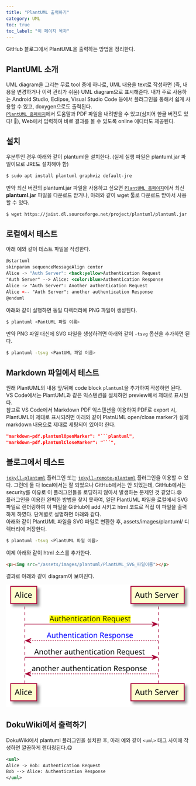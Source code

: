 ```yaml
---
title: "PlantUML 출력하기"
category: UML
toc: true
toc_label: "이 페이지 목차"
---
```


GitHub 블로그에서 PlantUML을 출력하는 방법을 정리한다.  

## PlantUML 소개
UML diagram을 그리는 무료 tool 중에 하나로, UML 내용을 text로 작성하면 (즉, 내용을 변경하거나 이력 관리가 쉬움) UML diagram으로 표시해준다. 내가 주로 사용하는 Android Studio, Eclipse, Visual Studio Code 등에서 플러그인을 통해서 쉽게 사용할 수 있고, doxygen으로도 출력된다.  
[`PlantUML 홈페이지`](https://plantuml.com/ko/)에서 도움말과 PDF 파일을 내려받을 수 있고(심지어 한글 버전도 있다! 🍺), Web에서 입력하여 바로 결과를 볼 수 있도록 online 에디터도 제공된다.

## 설치
우분투인 경우 아래와 같이 plantuml을 설치한다. (실제 실행 파일은 plantuml.jar 파일이므로 JRE도 설치해야 함)
```bash
$ sudo apt install plantuml graphviz default-jre
```
만약 최신 버전의 plantuml.jar 파일을 사용하고 싶으면 [`PlantUML 홈페이지`](https://plantuml.com/ko/)에서 최신 **plantuml.jar** 파일을 다운로드 받거나, 아래와 같이 wget 툴로 다운로드 받아서 사용할 수 있다.
```bash
$ wget https://jaist.dl.sourceforge.net/project/plantuml/plantuml.jar
```

## 로컬에서 테스트
아래 예와 같이 테스트 파일을 작성한다.
```jsx
@startuml
skinparam sequenceMessageAlign center
Alice -> "Auth Server": <back:yellow>Authentication Request
"Auth Server" --> Alice: <color:blue>Authentication Response
Alice -> "Auth Server": Another authentication Request
Alice <-- "Auth Server": another authentication Response
@enduml
```

아래와 같이 실행하면 동일 디렉터리에 PNG 파일이 생성된다.
```bash
$ plantuml <PantUML 파일 이름>
```
만약 PNG 파일 대신에 SVG 파일을 생성하려면 아래와 같이 `-tsvg` 옵션을 추가하면 된다.
```bash
$ plantuml -tsvg <PantUML 파일 이름>
```

## Markdown 파일에서 테스트
원래 PlantUML의 내용 앞/뒤에 code block `plantuml`을 추가하여 작성하면 된다.  
VS Code에서는 PlantUML과 같은 익스텐션을 설치하면 preview에서 제대로 표시된다.  
참고로 VS Code에서 Markdown PDF 익스텐션을 이용하여 PDF로 export 시, PlantUML이 제대로 표시되려면 아래와 같이 PlatnUML open/close marker가 실제 markdown 내용으로 제대로 세팅되어 있어야 한다.
```json
"markdown-pdf.plantumlOpenMarker": "```plantuml",
"markdown-pdf.plantumlCloseMarker": "```",
```

## 블로그에서 테스트
[`jekyll-plantuml`]([https://github.com/yegor256/jekyll-plantuml) 플러그인 또는 [`jekyll-remote-plantuml`](https://github.com/Patouche/jekyll-remote-plantuml) 플러그인을 이용할 수 있다.
그런데 둘 다 local에서는 잘 되었으나 GitHub에서는 안 되었는데, GitHub에서는 security를 이유로 이 플러그인들을 로딩하지 않아서 발생하는 문제인 것 같았다.😪  
플러그인을 이용한 완벽한 방법을 찾지 못하여, 일단 PlantUML 파일을 로컬에서 SVG 파일로 렌더링하여 이 파일을 GitHub에 add 시키고 html 코드로 직접 이 파일을 출력하게 하였다. 단계별로 설명하면 아래와 같다.  
아래와 같이 PlantUML 파일을 SVG 파일로 변환한 후, assets/images/plantuml/ 디렉터리에 저장한다.
```bash
$ plantuml -tsvg <PlantUML 파일 이름>
```

이제 아래와 같이 html 소스를 추가한다.
```html
<p><img src="/assets/images/plantuml/PlantUML_SVG_파일이름"></p>
```

결과로 아래와 같이 diagram이 보여진다.
<p><img src="/assets/images/plantuml/test.svg"></p>

## DokuWiki에서 출력하기
DokuWiki에서 plantuml 플러그인을 설치한 후, 아래 예와 같이 `<uml>` 태그 사이에 작성하면 깔끔하게 렌더링된다.😋
```xml
<uml>
Alice -> Bob: Authentication Request
Bob --> Alice: Authentication Response
</uml>
```
